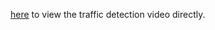 <a href="trafic_detection.mov" target="_blank">here</a> to view the traffic detection video directly.
